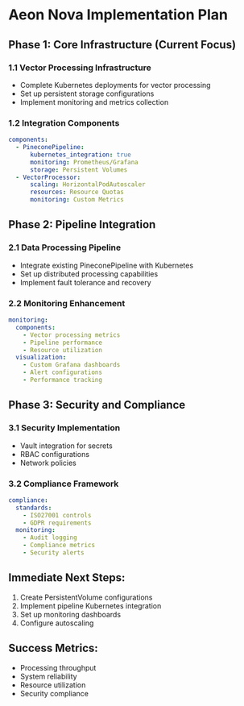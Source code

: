 # Aeon Nova Implementation Plan

## Phase 1: Core Infrastructure (Current Focus)

### 1.1 Vector Processing Infrastructure
- Complete Kubernetes deployments for vector processing
- Set up persistent storage configurations
- Implement monitoring and metrics collection

### 1.2 Integration Components
```yaml
components:
  - PineconePipeline:
      kubernetes_integration: true
      monitoring: Prometheus/Grafana
      storage: Persistent Volumes
  - VectorProcessor:
      scaling: HorizontalPodAutoscaler
      resources: Resource Quotas
      monitoring: Custom Metrics
```

## Phase 2: Pipeline Integration

### 2.1 Data Processing Pipeline
- Integrate existing PineconePipeline with Kubernetes
- Set up distributed processing capabilities
- Implement fault tolerance and recovery

### 2.2 Monitoring Enhancement
```yaml
monitoring:
  components:
    - Vector processing metrics
    - Pipeline performance
    - Resource utilization
  visualization:
    - Custom Grafana dashboards
    - Alert configurations
    - Performance tracking
```

## Phase 3: Security and Compliance

### 3.1 Security Implementation
- Vault integration for secrets
- RBAC configurations
- Network policies

### 3.2 Compliance Framework
```yaml
compliance:
  standards:
    - ISO27001 controls
    - GDPR requirements
  monitoring:
    - Audit logging
    - Compliance metrics
    - Security alerts
```

## Immediate Next Steps:
1. Create PersistentVolume configurations
2. Implement pipeline Kubernetes integration
3. Set up monitoring dashboards
4. Configure autoscaling

## Success Metrics:
- Processing throughput
- System reliability
- Resource utilization
- Security compliance